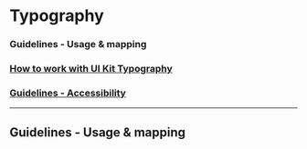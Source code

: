 
# Typography

### Guidelines - Usage & mapping
### [How to work with UI Kit Typography](../how-to-work-with-ui-kit-typography)
### [Guidelines - Accessibility](../guidelines-accessibility)

<hr>

## Guidelines - Usage & mapping